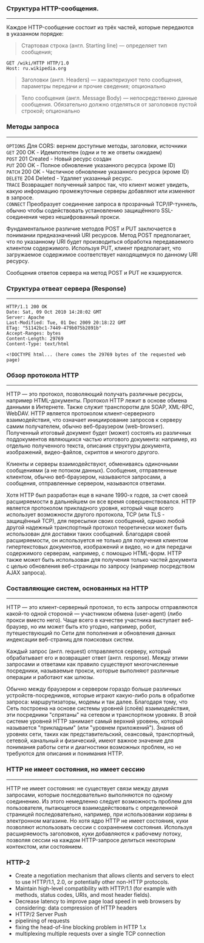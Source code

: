 ### Структура HTTP-сообщения.
***
Каждое HTTP-сообщение состоит из трёх частей, которые передаются в
указанном порядке:
> Стартовая строка (англ. Starting line) — определяет тип сообщения;
```
GET /wiki/HTTP HTTP/1.0
Host: ru.wikipedia.org
```
> Заголовки (англ. Headers) — характеризуют тело сообщения,
параметры передачи и прочие сведения; опционально

> Тело сообщения (англ. Message Body) — непосредственно данные сообщения.
Обязательно должно отделяться от заголовков пустой строкой; опционально

### Методы запроса
***
`OPTIONS` Для CORS: вернем доступные методы, заголовки, источники\
`GET` 200 OK - Идемпотентен (одни и те же ответы ожидаем)\
`POST` 201 Created - Новый ресурс создан\
`PUT` 200 OK - Полное обновление указанного ресурса (кроме ID)\
`PATCH` 200 OK - Частичное обновление указанного ресурса (кроме ID)\
`DELETE` 204 Deleted - Удаляет указанный ресурс.\
`TRACE` Возвращает полученный запрос так, что клиент может увидеть,
какую информацию промежуточные серверы добавляют или изменяют в запросе.\
`CONNECT` Преобразует соединение запроса в прозрачный TCP/IP-туннель,
обычно чтобы содействовать установлению защищённого SSL-соединения
через нешифрованный прокси.

Фундаментальное различие методов POST и PUT заключается в понимании
предназначений URI ресурсов. Метод POST предполагает, что по указанному
URI будет производиться обработка передаваемого клиентом содержимого.
Используя PUT, клиент предполагает, что загружаемое содержимое
соответствует находящемуся по данному URI ресурсу.

Сообщения ответов сервера на метод POST и PUT не кэшируются.

### Структура отвеат сервера (Response)
***
```
HTTP/1.1 200 OK
Date: Sat, 09 Oct 2010 14:28:02 GMT
Server: Apache
Last-Modified: Tue, 01 Dec 2009 20:18:22 GMT
ETag: "51142bc1-7449-479b075b2891b"
Accept-Ranges: bytes
Content-Length: 29769
Content-Type: text/html

<!DOCTYPE html... (here comes the 29769 bytes of the requested web page)
```

### Обзор протокола HTTP
***
HTTP — это протокол, позволяющий получать различные ресурсы, например
HTML-документы. Протокол HTTP  лежит в основе обмена данными в Интернете.
Также служит транспоротм для SOAP, XML-RPC, WebDAV.
HTTP является протоколом клиент-серверного взаимодействия, что означает
инициирование запросов к серверу самим получателем, обычно веб-браузером
(web-browser). Полученный итоговый документ будет (может) состоять из
различных поддокументов являющихся частью итогового документа: например,
из отдельно полученного текста, описания структуры документа,
изображений, видео-файлов, скриптов и многого другого.

Клиенты и серверы взаимодействуют, обмениваясь одиночными сообщениями
(а не потоком данных). Сообщения, отправленные клиентом, обычно
веб-браузером, называются запросами, а сообщения, отправленные
сервером, называются ответами.

Хотя HTTP был разработан  еще в начале 1990-х годов, за счет своей
расширяемости в дальнейшем он все время совершенствовался.
HTTP является протоколом прикладного уровня, который чаще всего
использует возможности другого протокола, TCP (или TLS - защищённый TCP),
для пересылки своих сообщений, однако любой другой надежный
транспортный протокол теоретически может быть использован для доставки
таких сообщений. Благодаря своей расширяемости, он используется не
только для получения клиентом гипертекстовых документов, изображений
и видео, но и для передачи содержимого серверам, например, с помощью
HTML-форм. HTTP также может быть использован для получения только
частей документа с целью обновления веб-страницы по запросу
(например посредством AJAX запроса).

### Составляющие систем, основанных на HTTP
***
HTTP — это клиент-серверный протокол, то есть запросы отправляются
какой-то одной стороной — участником обмена (user-agent)
(либо прокси вместо него). Чаще всего в качестве участника выступает
веб-браузер, но им может быть кто угодно, например, робот,
путешествующий по Сети для пополнения и обновления данных индексации
веб-страниц для поисковых систем.

Каждый запрос (англ. request) отправляется серверу, который обрабатывает
его и возвращает ответ (англ. response). Между этими запросами и ответами
как правило существуют многочисленные посредники, называемые прокси,
которые выполняют различные операции и работают как шлюзы.

Обычно между браузером и сервером гораздо больше различных
устройств-посредников, которые играют какую-либо роль в обработке
запроса: маршрутизаторы, модемы и так далее. Благодаря тому, что Сеть
построена на основе системы уровней (слоёв) взаимодействия, эти
посредники "спрятаны" на сетевом и транспортном уровнях. В этой системе
уровней HTTP занимает самый верхний уровень,
который называется "прикладным" (или "уровнем приложений").
Знания об уровнях сети, таких как представительский, сеансовый,
транспортный, сетевой, канальный и физический, имеют важное значение
для понимания работы сети и диагностики возможных проблем,
но не требуются для описания и понимания HTTP.

### HTTP не имеет состояния, но имеет сессию
***
HTTP не имеет состояния: не существует связи между двумя запросами,
которые последовательно выполняются по одному соединению. Из этого
немедленно следует возможность проблем для пользователя,
пытающегося взаимодействовать с определенной страницей последовательно,
например, при использовании корзины в электронном магазине.
Но хотя ядро HTTP не имеет состояния, куки позволяют использовать
сессии с сохранением состояния. Используя расширяемость заголовков,
куки добавляются к рабочему потоку, позволяя сессии на каждом
HTTP-запросе делиться некоторым контекстом, или состоянием.

### HTTP-2
- Create a negotiation mechanism that allows clients and servers to elect to use HTTP/1.1, 2.0, or
potentially other non-HTTP protocols.
- Maintain high-level compatibility with HTTP/1.1 (for example with methods, status codes, URIs, and most header fields).
- Decrease latency to improve page load speed in web browsers by considering:
data compression of HTTP headers
- HTTP/2 Server Push
- pipelining of requests
- fixing the head-of-line blocking problem in HTTP 1.x
- multiplexing multiple requests over a single TCP connection
